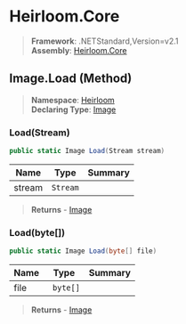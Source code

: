 # Heirloom.Core

> **Framework**: .NETStandard,Version=v2.1  
> **Assembly**: [Heirloom.Core][0]

## Image.Load (Method)

> **Namespace**: [Heirloom][0]  
> **Declaring Type**: [Image][1]

### Load(Stream)

```cs
public static Image Load(Stream stream)
```

| Name   | Type     | Summary |
|--------|----------|---------|
| stream | `Stream` |         |

> **Returns** - [Image][1]

### Load(byte[])

```cs
public static Image Load(byte[] file)
```

| Name | Type      | Summary |
|------|-----------|---------|
| file | ` byte[]` |         |

> **Returns** - [Image][1]

[0]: ../../../Heirloom.Core.md
[1]: ../Image.md
